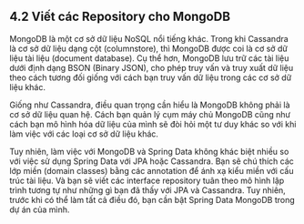## 4.2 Viết các Repository cho MongoDB

MongoDB là một cơ sở dữ liệu NoSQL nổi tiếng khác. Trong khi Cassandra là cơ sở dữ liệu dạng cột (columnstore), thì MongoDB được coi là cơ sở dữ liệu tài liệu (document database). Cụ thể hơn, MongoDB lưu trữ các tài liệu dưới định dạng BSON (Binary JSON), cho phép truy vấn và truy xuất dữ liệu theo cách tương đối giống với cách bạn truy vấn dữ liệu trong các cơ sở dữ liệu khác.

Giống như Cassandra, điều quan trọng cần hiểu là MongoDB không phải là cơ sở dữ liệu quan hệ. Cách bạn quản lý cụm máy chủ MongoDB cũng như cách bạn mô hình hóa dữ liệu của mình sẽ đòi hỏi một tư duy khác so với khi làm việc với các loại cơ sở dữ liệu khác.

Tuy nhiên, làm việc với MongoDB và Spring Data không khác biệt nhiều so với việc sử dụng Spring Data với JPA hoặc Cassandra. Bạn sẽ chú thích các lớp miền (domain classes) bằng các annotation để ánh xạ kiểu miền với cấu trúc tài liệu. Và bạn sẽ viết các interface repository tuân theo mô hình lập trình tương tự như những gì bạn đã thấy với JPA và Cassandra. Tuy nhiên, trước khi có thể làm tất cả điều đó, bạn cần bật Spring Data MongoDB trong dự án của mình.
